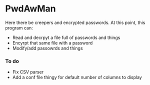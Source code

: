 # PwdAwMan
Here there be creepers and encrypted passwords. At this point, this program can:

* Read and decrpyt a file full of passwords and things
* Encyrpt that same file with a password
* Modify/add passowrds and things

### To do
* Fix CSV parser
* Add a conf file thingy for default number of columns to display
